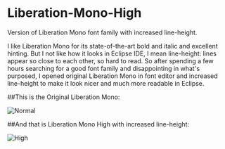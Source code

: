 # Liberation-Mono-High

Version of Liberation Mono font family with increased line-height.

I like Liberation Mono for its state-of-the-art bold and italic and excellent hinting. But I not like how it looks in Eclipse IDE, I mean line-height: lines appear so close to each other, so hard to read. So after spending a few hours searching for a good font family and disappointing in what's purposed, I opened original Liberation Mono in font editor and increased line-height to make it look nicer and much more readable in Eclipse.

##This is the Original Liberation Mono:

![Normal](http://www.aplab.ru/capsule/storage/files/70c/7c0/22c/70c7c022c264a49c5bce4e00d55bcfb0.png "Normal")

##And that is Liberation Mono High with increased line-height:

![High](http://www.aplab.ru/capsule/storage/files/e29/1f5/965/e291f596583da3ce24e7d61d0c19fa4d.png "High")

